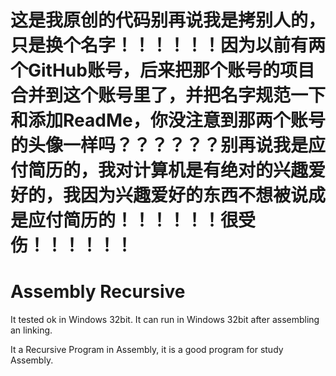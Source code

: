 这是我原创的代码别再说我是拷别人的，只是换个名字！！！！！！因为以前有两个GitHub账号，后来把那个账号的项目合并到这个账号里了，并把名字规范一下和添加ReadMe，你没注意到那两个账号的头像一样吗？？？？？？别再说我是应付简历的，我对计算机是有绝对的兴趣爱好的，我因为兴趣爱好的东西不想被说成是应付简历的！！！！！！很受伤！！！！！！
==================
Assembly Recursive
==================
It tested ok in Windows 32bit. It can run in Windows 32bit after assembling an linking.

It a Recursive Program in Assembly, it is a good program for study Assembly.
